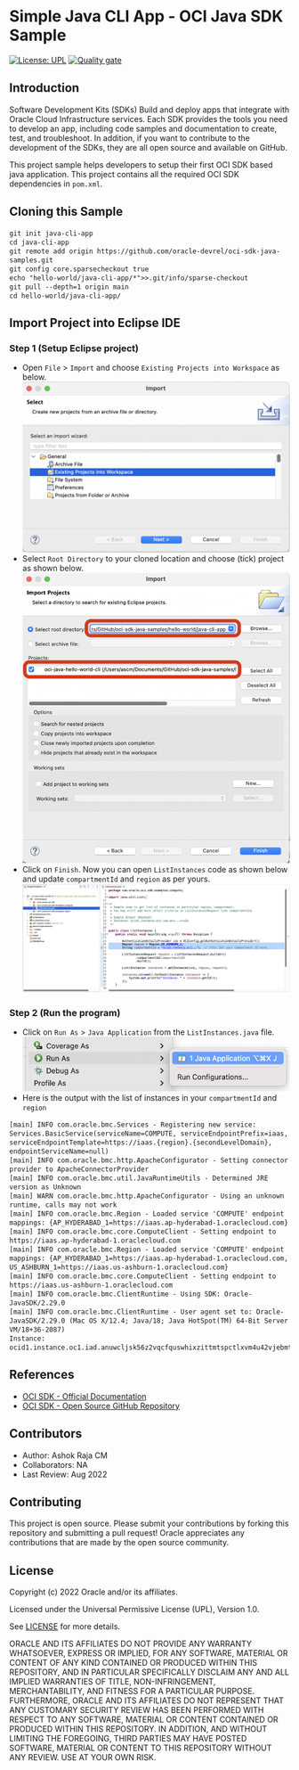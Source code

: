 # Simple Java CLI App - OCI Java SDK Sample

[![License: UPL](https://img.shields.io/badge/license-UPL-green)](https://img.shields.io/badge/license-UPL-green) [![Quality gate](https://sonarcloud.io/api/project_badges/quality_gate?project=oracle-devrel_oci-sdk-java-samples)](https://sonarcloud.io/dashboard?id=oracle-devrel_oci-sdk-java-samples)

## Introduction
Software Development Kits (SDKs) Build and deploy apps that integrate with Oracle Cloud Infrastructure services. Each SDK provides the tools you need to develop an app, including code samples and documentation to create, test, and troubleshoot. In addition, if you want to contribute to the development of the SDKs, they are all open source and available on GitHub.

This project sample helps developers to setup their first OCI SDK based java application. This project contains all the required OCI SDK dependencies in `pom.xml`.

## Cloning this Sample
```
git init java-cli-app
cd java-cli-app
git remote add origin https://github.com/oracle-devrel/oci-sdk-java-samples.git
git config core.sparsecheckout true
echo "hello-world/java-cli-app/*">>.git/info/sparse-checkout
git pull --depth=1 origin main
cd hello-world/java-cli-app/
```

## Import Project into Eclipse IDE
### Step 1 (Setup Eclipse project)
* Open `File` > `Import` and choose `Existing Projects into Workspace` as below.
![](./images/oci-java-project-import-eclipse.png
)
* Select `Root Directory` to your cloned location and choose (tick) project as shown below.
![](./images/oci-java-cli-app-import.png)
* Click on `Finish`. Now you can open `ListInstances` code as shown below and update `compartmentId` and `region` as per yours.
![](./images/oci-java-sdk-cli-eclipse-code.png)

### Step 2 (Run the program)
* Click on `Run As` > `Java Application` from the `ListInstances.java` file.
![](./images/eclipse-run-menu.png)
* Here is the output with the list of instances in your `compartmentId` and `region`
```
[main] INFO com.oracle.bmc.Services - Registering new service: Services.BasicService(serviceName=COMPUTE, serviceEndpointPrefix=iaas, serviceEndpointTemplate=https://iaas.{region}.{secondLevelDomain}, endpointServiceName=null)
[main] INFO com.oracle.bmc.http.ApacheConfigurator - Setting connector provider to ApacheConnectorProvider
[main] INFO com.oracle.bmc.util.JavaRuntimeUtils - Determined JRE version as Unknown
[main] WARN com.oracle.bmc.http.ApacheConfigurator - Using an unknown runtime, calls may not work
[main] INFO com.oracle.bmc.Region - Loaded service 'COMPUTE' endpoint mappings: {AP_HYDERABAD_1=https://iaas.ap-hyderabad-1.oraclecloud.com}
[main] INFO com.oracle.bmc.core.ComputeClient - Setting endpoint to https://iaas.ap-hyderabad-1.oraclecloud.com
[main] INFO com.oracle.bmc.Region - Loaded service 'COMPUTE' endpoint mappings: {AP_HYDERABAD_1=https://iaas.ap-hyderabad-1.oraclecloud.com, US_ASHBURN_1=https://iaas.us-ashburn-1.oraclecloud.com}
[main] INFO com.oracle.bmc.core.ComputeClient - Setting endpoint to https://iaas.us-ashburn-1.oraclecloud.com
[main] INFO com.oracle.bmc.ClientRuntime - Using SDK: Oracle-JavaSDK/2.29.0
[main] INFO com.oracle.bmc.ClientRuntime - User agent set to: Oracle-JavaSDK/2.29.0 (Mac OS X/12.4; Java/18; Java HotSpot(TM) 64-Bit Server VM/18+36-2087)
Instance: ocid1.instance.oc1.iad.anuwcljsk56z2vqcfquswhixzittmtspctlxvm4u42vjebmtjmqbburxru2a
```

## References
* [OCI SDK - Official Documentation](https://docs.oracle.com/en-us/iaas/Content/API/Concepts/sdks.htm)
* [OCI SDK - Open Source GitHub Repository](https://github.com/oracle/oci-java-sdk)

## Contributors
* Author: Ashok Raja CM
* Collaborators: NA
* Last Review: Aug 2022

## Contributing
This project is open source.  Please submit your contributions by forking this repository and submitting a pull request!  Oracle appreciates any contributions that are made by the open source community.

## License
Copyright (c) 2022 Oracle and/or its affiliates.

Licensed under the Universal Permissive License (UPL), Version 1.0.

See [LICENSE](LICENSE) for more details.

ORACLE AND ITS AFFILIATES DO NOT PROVIDE ANY WARRANTY WHATSOEVER, EXPRESS OR IMPLIED, FOR ANY SOFTWARE, MATERIAL OR CONTENT OF ANY KIND CONTAINED OR PRODUCED WITHIN THIS REPOSITORY, AND IN PARTICULAR SPECIFICALLY DISCLAIM ANY AND ALL IMPLIED WARRANTIES OF TITLE, NON-INFRINGEMENT, MERCHANTABILITY, AND FITNESS FOR A PARTICULAR PURPOSE.  FURTHERMORE, ORACLE AND ITS AFFILIATES DO NOT REPRESENT THAT ANY CUSTOMARY SECURITY REVIEW HAS BEEN PERFORMED WITH RESPECT TO ANY SOFTWARE, MATERIAL OR CONTENT CONTAINED OR PRODUCED WITHIN THIS REPOSITORY. IN ADDITION, AND WITHOUT LIMITING THE FOREGOING, THIRD PARTIES MAY HAVE POSTED SOFTWARE, MATERIAL OR CONTENT TO THIS REPOSITORY WITHOUT ANY REVIEW. USE AT YOUR OWN RISK. 